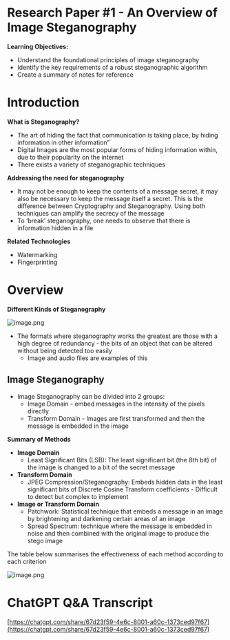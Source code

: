 # Research Paper #1 - An Overview of Image Steganography

**Learning Objectives:**

- Understand the foundational principles of image steganography
- Identify the key requirements of a robust steganographic algorithm
- Create a summary of notes for reference

# Introduction

**What is Steganography?**

- The art of hiding the fact that communication is taking place, by hiding information in other information”
- Digital Images are the most popular forms of hiding information within, due to their popularity on the internet
- There exists a variety of steganographic techniques

**Addressing the need for steganography**

- It may not be enough to keep the contents of a message secret, it may also be necessary to keep the message itself a secret. This is the difference between Cryptography and Steganography. Using both techniques can amplify the secrecy of the message
- To ‘break’ steganography, one needs to observe that there is information hidden in a file

**Related Technologies**

- Watermarking
- Fingerprinting

# Overview

**Different Kinds of Steganography**

![image.png](image.png)

- The formats where steganography works the greatest are those with a high degree of redundancy - the bits of an object that can be altered without being detected too easily
    - Image and audio files are examples of this

## Image Steganography

- Image Steganography can be divided into 2 groups:
    - Image Domain - embed messages in the intensity of the pixels directly
    - Transform Domain - Images are first transformed and then the message is embedded in the image

**Summary of Methods** 

- **Image Domain**
    - Least Significant Bits (LSB): The least significant bit (the 8th bit) of the image is changed to a bit of the secret message
- **Transform Domain**
    - JPEG Compression/Steganography: Embeds hidden data in the least significant bits of Discrete Cosine Transform coefficients - Difficult to detect but complex to implement
- **Image or Transform Domain**
    - Patchwork: Statistical technique that embeds a message in an image by brightening and darkening certain areas of an image
    - Spread Spectrum: technique where the message is embedded in noise and then combined with the original image to produce the stego image

The table below summarises the effectiveness of each method according to each criterion

![image.png](image%201.png)

# ChatGPT Q&A Transcript

[https://chatgpt.com/share/67d23f59-4e6c-8001-a60c-1373ced97f67](https://chatgpt.com/share/67d23f59-4e6c-8001-a60c-1373ced97f67)